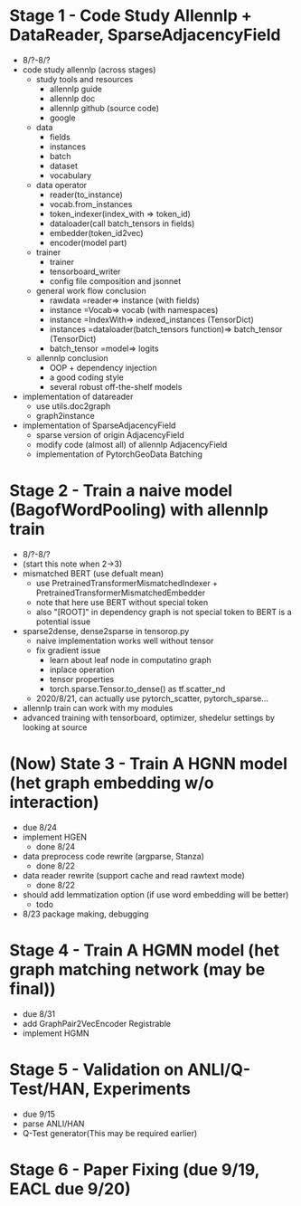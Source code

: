 # Stage 1 - Code Study Allennlp + DataReader, SparseAdjacencyField
- 8/?-8/?
- code study allennlp (across stages)
    - study tools and resources
        - allennlp guide
        - allennlp doc
        - allennlp github (source code)
        - google
    - data
        - fields
        - instances
        - batch
        - dataset
        - vocabulary
    - data operator
        - reader(to_instance)
        - vocab.from_instances
        - token_indexer(index_with => token_id)
        - dataloader(call batch_tensors in fields)
        - embedder(token_id2vec)
        - encoder(model part)
    - trainer
        - trainer
        - tensorboard_writer
        - config file composition and jsonnet
    - general work flow conclusion
        - rawdata =reader=> instance (with fields)
        - instance =Vocab=> vocab (with namespaces)
        - instance =IndexWith=> indexed_instances (TensorDict)
        - instances =dataloader(batch_tensors function)=> batch_tensor (TensorDict)
        - batch_tensor =model=> logits
    - allennlp conclusion
        - OOP + dependency injection
        - a good coding style
        - several robust off-the-shelf models
- implementation of datareader
    - use utils.doc2graph
    - graph2instance
- implementation of SparseAdjacencyField
    - sparse version of origin AdjacencyField
    - modify code (almost all) of allennlp AdjacencyField
    - implementation of PytorchGeoData Batching

# Stage 2 - Train a naive model (BagofWordPooling) with allennlp train
- 8/?-8/?
- (start this note when 2->3)
- mismatched BERT (use defualt mean)
    - use PretrainedTransformerMismatchedIndexer + PretrainedTransformerMismatchedEmbedder
    - note that here use BERT without special token
    - also "[ROOT]" in dependency graph is not special token to BERT is a potential issue
- sparse2dense, dense2sparse in tensorop.py
    - naive implementation works well without tensor
    - fix gradient issue
        - learn about leaf node in computatino graph
        - inplace operation
        - tensor properties
        - torch.sparse.Tensor.to_dense() as tf.scatter_nd
    - 2020/8/21, can actually use pytorch_scatter, pytorch_sparse...
- allennlp train can work with my modules
- advanced training with tensorboard, optimizer, shedelur settings by looking at source
    
    
# (Now) State 3 - Train A HGNN model (het graph embedding w/o interaction)
- due 8/24
- implement HGEN
    - done 8/24
- data preprocess code rewrite (argparse, Stanza)
    - done 8/22
- data reader rewrite (support cache and read rawtext mode)
    - done 8/22
- should add lemmatization option (if use word embedding will be better)
    - todo
- 8/23 package making, debugging

# Stage 4 - Train A HGMN model (het graph matching network (may be final))
- due 8/31
- add GraphPair2VecEncoder Registrable
- implement HGMN

# Stage 5 - Validation on ANLI/Q-Test/HAN, Experiments
- due 9/15
- parse ANLI/HAN
- Q-Test generator(This may be required earlier)

# Stage 6 - Paper Fixing (due 9/19, EACL due 9/20)